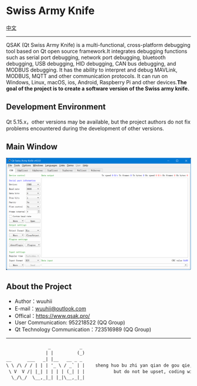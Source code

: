 # Swiss Army Knife

[中文](./doc/zh_CN/README.md)
***************
QSAK (Qt Swiss Army Knife) is a multi-functional, cross-platform debugging tool based on Qt open source framework.It integrates debugging functions such as serial port debugging, network port debugging, bluetooth debugging, USB debugging, HID debugging, CAN bus debugging, and MODBUS debugging. It has the ability to interpret and debug MAVLink, MODBUS, MQTT and other communication protocols. It can run on Windows, Linux, macOS, ios, Android, Raspberry Pi and other devices.**The goal of the project is to create a software version of the Swiss army knife.**

## Development Environment

Qt 5.15.x，other versions may be available, but the project authors do not fix problems encountered during the development of other versions.

## Main Window

![MainWindow.png](MainWindow.png)

## About the Project

* Author：wuuhii
* E-mail：wuuhii@outlook.com
* Offical：<https://www.qsak.pro/>
* User Communication: 952218522 (QQ Group)
* Qt Technology Communication：723516989 (QQ Group)

***************

```txt
                _           _
               | |         (_)
__      ___   _| |__   __ _ _
\ \ /\ / / | | | '_ \ / _` | |    sheng huo bu zhi yan qian de gou qie, hai you yuan fang de gou qie.
 \ V  V /| |_| | | | | (_| | |           but do not be upset, coding will make you happy.
  \_/\_/  \__,_|_| |_|\__,_|_|                                                               --Confucius
```
